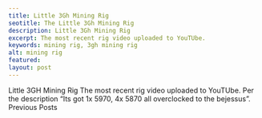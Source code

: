 ```yaml
---
title: Little 3Gh Mining Rig
seotitle: The Little 3Gh Mining Rig
description: Little 3Gh Mining Rig
excerpt: The most recent rig video uploaded to YouTUbe.
keywords: mining rig, 3gh mining rig
alt: mining rig
featured: 
layout: post
---
```

Little 3GH Mining Rig
The most recent rig video uploaded to YouTUbe.
Per the description “Its got 1x 5970, 4x 5870 all overclocked to the bejessus”.
Previous Posts

